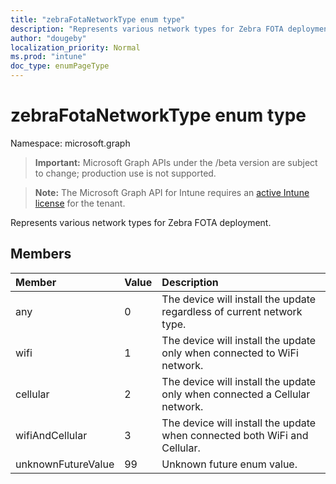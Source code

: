 ```yaml
---
title: "zebraFotaNetworkType enum type"
description: "Represents various network types for Zebra FOTA deployment."
author: "dougeby"
localization_priority: Normal
ms.prod: "intune"
doc_type: enumPageType
---
```


# zebraFotaNetworkType enum type

Namespace: microsoft.graph

> **Important:** Microsoft Graph APIs under the /beta version are subject to change; production use is not supported.

> **Note:** The Microsoft Graph API for Intune requires an [active Intune license](https://go.microsoft.com/fwlink/?linkid=839381) for the tenant.

Represents various network types for Zebra FOTA deployment.

## Members
|Member|Value|Description|
|:---|:---|:---|
|any|0|The device will install the update regardless of current network type.|
|wifi|1|The device will install the update only when connected to WiFi network.|
|cellular|2|The device will install the update only when connected a Cellular network.|
|wifiAndCellular|3|The device will install the update when connected both WiFi and Cellular.|
|unknownFutureValue|99|Unknown future enum value.|




